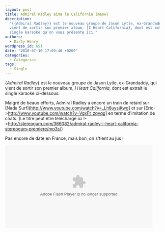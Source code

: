 ```yaml
---
layout: post
title: Admiral Radley aime la California (meow)
description:
  "{{Admiral Radley}} est le nouveau groupe de Jason Lytle, ex-Grandaddy, qui
  vient de sortir son premier album, {I Heart California}, dont est extrait le
  single karaoke qu'on vous présente ici."
authors:
  - Dirty Henry
wordpress_id: 651
date: "2010-07-16 17:09:46 +0200"
categories:
  - Catégories
tags:
  - Single
---
```


{_Admiral Radley_} est le nouveau groupe de Jason Lytle, ex-Grandaddy, qui vient
de sortir son premier album, _I Heart California_, dont est extrait le single
karaoke ci-dessous.

Malgré de beaux efforts, Admiral Radley a encore un train de retard sur [Nada
Surf](http://www.youtube.com/watch?v=_Lh8uysjKwg] et sur
[Eric->http://www.youtube.com/watch?v=VgxFt_zqvqg] en terme d'imitation de
chats. [Le titre peut être téléchargé ici
!->http://stereogum.com/366082/admiral-radley-i-heart-california-stereogum-premiere/mp3s/)

Pas encore de date en France, mais bon, on s'tient au jus !

<object id="flashObj" width="480" height="270" classid="clsid:D27CDB6E-AE6D-11cf-96B8-444553540000" codebase="http://download.macromedia.com/pub/shockwave/cabs/flash/swflash.cab#version=9,0,47,0"><param name="movie" value="http://c.brightcove.com/services/viewer/federated_f9/88099121001?isVid=1&isUI=1" /><param name="bgcolor" value="#FFFFFF" /><param name="flashVars" value="videoId=110081082001&playerID=88099121001&domain=embed&dynamicStreaming=true" /><param name="base" value="http://admin.brightcove.com" /><param name="seamlesstabbing" value="false" /><param name="allowFullScreen" value="true" /><param name="swLiveConnect" value="true" /><param name="allowScriptAccess" value="always" /><embed src="http://c.brightcove.com/services/viewer/federated_f9/88099121001?isVid=1&isUI=1" bgcolor="#FFFFFF" flashVars="videoId=110081082001&playerID=88099121001&&domain=embed&dynamicStreaming=true" base="http://admin.brightcove.com" name="flashObj" width="480" height="270" seamlesstabbing="false" type="application/x-shockwave-flash" allowFullScreen="true" allowScriptAccess="always" swLiveConnect="true" pluginspage="http://www.macromedia.com/shockwave/download/index.cgi?P1_Prod_Version=ShockwaveFlash"></embed></object>

